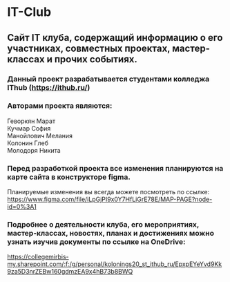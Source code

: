 # IT-Club
## Сайт IT клуба, содержащий информацию о его участниках, совместных проектах, мастер-классах и прочих событиях.

### Данный проект разрабатывается студентами колледжа IThub (https://ithub.ru/)

### Авторами проекта являются:  
Геворкян Марат  
Кучмар София  
Манойлович Мелания  
Колонин Глеб  
Молодоря Никита  

### Перед разработкой проекта все изменения планируются на карте сайта в конструкторе figma.  
Планируемые изменения вы всегда можете посмотреть по ссылке: https://www.figma.com/file/iLpGjPI9x0Y7HfLiGrE78E/MAP-PAGE?node-id=0%3A1  

### Подробнее о деятельности клуба, его мероприятиях, мастер-классах, новостях, планах и достижениях можно узнать изучив документы по ссылке на OneDrive:  
https://collegemirbis-my.sharepoint.com/:f:/g/personal/kolonings20_st_ithub_ru/EpxpEYeYvd9Kk9za5D3nrZEBw160gdmzEA9x4hB73b8BWQ

